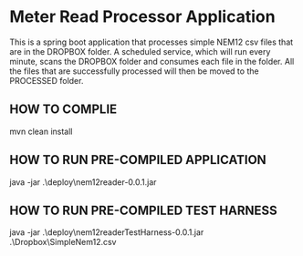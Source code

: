 # Meter Read Processor Application

This is a spring boot application that processes simple NEM12 csv files that are in the DROPBOX folder. A scheduled service, which will run every minute, scans the DROPBOX folder and consumes each file in the folder. All the files that are successfully processed will then be moved to the PROCESSED folder. 

## HOW TO COMPLIE

mvn clean install

## HOW TO RUN PRE-COMPILED APPLICATION

java -jar .\deploy\nem12reader-0.0.1.jar

## HOW TO RUN PRE-COMPILED TEST HARNESS

java -jar .\deploy\nem12readerTestHarness-0.0.1.jar .\Dropbox\SimpleNem12.csv
